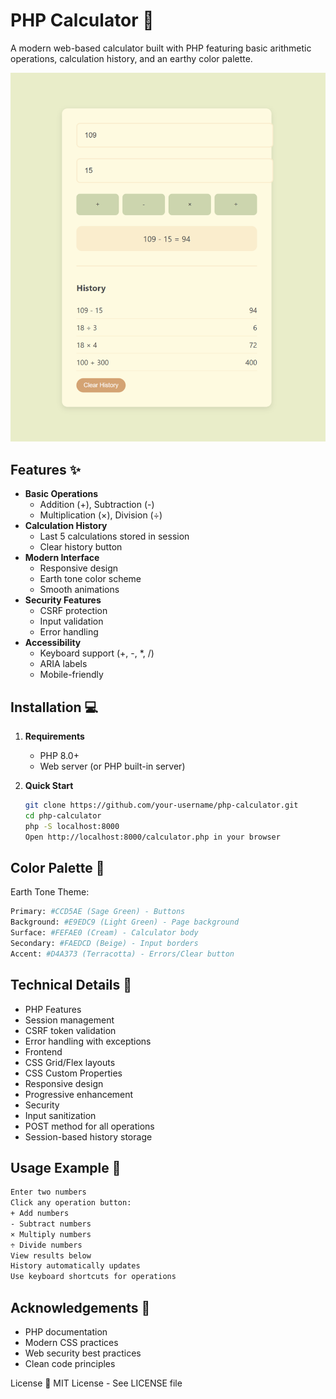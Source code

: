 # PHP Calculator 🧮

A modern web-based calculator built with PHP featuring basic arithmetic operations, calculation history, and an earthy color palette.

![Calculator Screenshot](./screenshots/screenshot.png)

## Features ✨

- **Basic Operations**
  - Addition (+), Subtraction (-)
  - Multiplication (×), Division (÷)
- **Calculation History**
  - Last 5 calculations stored in session
  - Clear history button
- **Modern Interface**
  - Responsive design
  - Earth tone color scheme
  - Smooth animations
- **Security Features**
  - CSRF protection
  - Input validation
  - Error handling
- **Accessibility**
  - Keyboard support (+, -, *, /)
  - ARIA labels
  - Mobile-friendly

## Installation 💻

1. **Requirements**
   - PHP 8.0+
   - Web server (or PHP built-in server)

2. **Quick Start**
   ```bash
   git clone https://github.com/your-username/php-calculator.git
   cd php-calculator
   php -S localhost:8000
   Open http://localhost:8000/calculator.php in your browser

## Color Palette 🎨
Earth Tone Theme:
```bash
Primary: #CCD5AE (Sage Green) - Buttons
Background: #E9EDC9 (Light Green) - Page background
Surface: #FEFAE0 (Cream) - Calculator body
Secondary: #FAEDCD (Beige) - Input borders
Accent: #D4A373 (Terracotta) - Errors/Clear button
```
## Technical Details 🔧
- PHP Features
- Session management
- CSRF token validation
- Error handling with exceptions
- Frontend
- CSS Grid/Flex layouts
- CSS Custom Properties
- Responsive design
- Progressive enhancement
- Security
- Input sanitization
- POST method for all operations
- Session-based history storage

## Usage Example 📝
```bash
Enter two numbers
Click any operation button:
+ Add numbers
- Subtract numbers
× Multiply numbers
÷ Divide numbers
View results below
History automatically updates
Use keyboard shortcuts for operations
```
## Acknowledgements 🙏
- PHP documentation
- Modern CSS practices
- Web security best practices
- Clean code principles

License 📄
MIT License - See LICENSE file

